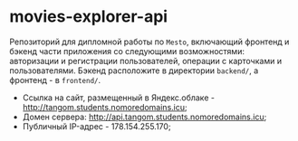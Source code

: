 # movies-explorer-api
Репозиторий для дипломной работы по  `Mesto`, включающий фронтенд и бэкенд части приложения со следующими возможностями: авторизации и регистрации пользователей, операции с карточками и пользователями. Бэкенд расположите в директории `backend/`, а фронтенд - в `frontend/`.

* Ссылка на сайт, размещенный в Яндекс.облаке - http://tangom.students.nomoredomains.icu;
* Домен сервера: http://api.tangom.students.nomoredomains.icu;
* Публичный IP-адрес - 178.154.255.170;
